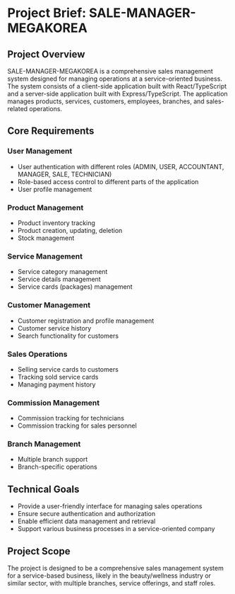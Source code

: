 # Project Brief: SALE-MANAGER-MEGAKOREA

## Project Overview

SALE-MANAGER-MEGAKOREA is a comprehensive sales management system designed for managing operations at a service-oriented business. The system consists of a client-side application built with React/TypeScript and a server-side application built with Express/TypeScript. The application manages products, services, customers, employees, branches, and sales-related operations.

## Core Requirements

### User Management

- User authentication with different roles (ADMIN, USER, ACCOUNTANT, MANAGER, SALE, TECHNICIAN)
- Role-based access control to different parts of the application
- User profile management

### Product Management

- Product inventory tracking
- Product creation, updating, deletion
- Stock management

### Service Management

- Service category management
- Service details management
- Service cards (packages) management

### Customer Management

- Customer registration and profile management
- Customer service history
- Search functionality for customers

### Sales Operations

- Selling service cards to customers
- Tracking sold service cards
- Managing payment history

### Commission Management

- Commission tracking for technicians
- Commission tracking for sales personnel

### Branch Management

- Multiple branch support
- Branch-specific operations

## Technical Goals

- Provide a user-friendly interface for managing sales operations
- Ensure secure authentication and authorization
- Enable efficient data management and retrieval
- Support various business processes in a service-oriented company

## Project Scope

The project is designed to be a comprehensive sales management system for a service-based business, likely in the beauty/wellness industry or similar sector, with multiple branches, service offerings, and staff roles.
